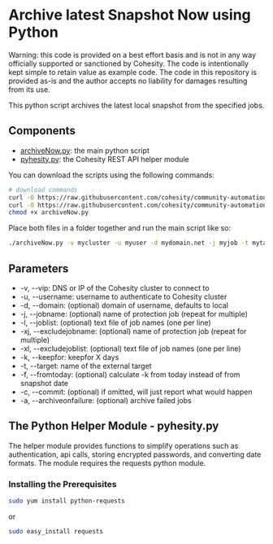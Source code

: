 # Archive latest Snapshot Now using Python

Warning: this code is provided on a best effort basis and is not in any way officially supported or sanctioned by Cohesity. The code is intentionally kept simple to retain value as example code. The code in this repository is provided as-is and the author accepts no liability for damages resulting from its use.

This python script archives the latest local snapshot from the specified jobs.

## Components

* [archiveNow.py](https://raw.githubusercontent.com/cohesity/community-automation-samples/main/python/archiveNow/archiveNow.py): the main python script
* [pyhesity.py](https://raw.githubusercontent.com/cohesity/community-automation-samples/main/python/pyhesity/pyhesity.py): the Cohesity REST API helper module

You can download the scripts using the following commands:

```bash
# download commands
curl -O https://raw.githubusercontent.com/cohesity/community-automation-samples/main/python/archiveNow/archiveNow.py
curl -O https://raw.githubusercontent.com/cohesity/community-automation-samples/main/python/pyhesity.py
chmod +x archiveNow.py

```

Place both files in a folder together and run the main script like so:

```bash
./archiveNow.py -v mycluster -u myuser -d mydomain.net -j myjob -t mytarget -k 90 -c
```

## Parameters

* -v, --vip: DNS or IP of the Cohesity cluster to connect to
* -u, --username: username to authenticate to Cohesity cluster
* -d, --domain: (optional) domain of username, defaults to local
* -j, --jobname: (optional) name of protection job (repeat for multiple)
* -l, --joblist: (optional) text file of job names (one per line)
* -xj, --excludejobname: (optional) name of protection job (repeat for multiple)
* -xl, --excludejoblist: (optional) text file of job names (one per line)
* -k, --keepfor: keepfor X days
* -t, --target: name of the external target
* -f, --fromtoday: (optional) calculate -k from today instead of from snapshot date
* -c, --commit: (optional) if omitted, will just report what would happen
* -a, --archiveonfailure: (optional) archive failed jobs

## The Python Helper Module - pyhesity.py

The helper module provides functions to simplify operations such as authentication, api calls, storing encrypted passwords, and converting date formats. The module requires the requests python module.

### Installing the Prerequisites

```bash
sudo yum install python-requests
```

or

```bash
sudo easy_install requests
```

